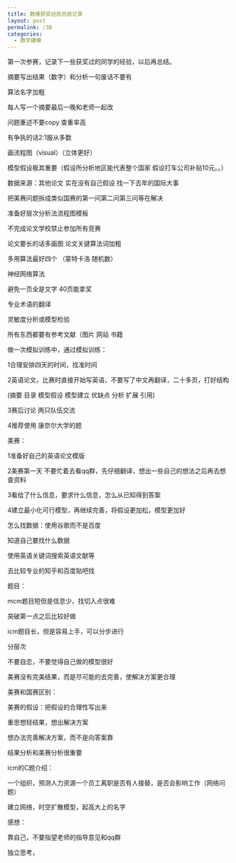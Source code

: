 ```yaml
---
title: 数模获奖经验总结记录
layout: post
permalink: /38
categories:
  - 数学建模
---
```

第一次参赛，记录下一些获奖过的同学的经验，以后再总结。

摘要写出结果（数字）和分析一句废话不要有
  
算法名字加粗
  
每人写一个摘要最后一晚和老师一起改
  
问题重述不要copy 查重率高
  
有争执的话2:1服从多数
  
画流程图（visual）（立体更好）
  
模型假设极其重要（假设所分析地区能代表整个国家 假设打车公司补贴10元。。）
  
数据来源：其他论文 实在没有自己假设 找一下去年的国际大事
  
把美赛问题拆成类似国赛的第一问第二问第三问等在解决
  
准备好层次分析法流程图模板
  
不完成论文学校禁止参加所有竞赛
  
论文要长的话多画图 论文关键算法词加粗
  
多用算法最好四个 （蒙特卡洛 随机数）
  
神经网络算法
  
避免一页全是文字 40页能拿奖
  
专业术语的翻译
  
灵敏度分析或模型检验
  
所有东西都要有参考文献（图片 网站 书籍

做一次模拟训练中，通过模拟训练：
  
1合理安排四天的时间，找准时间
  
2英语论文，比赛时直接开始写英语，不要写了中文再翻译，二十多页，打好结构
  
(摘要 目录 模型假设 模型建立 优缺点 分析 扩展 引用)
  
3赛后讨论 两只队伍交流
  
4推荐使用 康奈尔大学的题

美赛：
  
1准备好自己的英语论文模版
  
2美赛第一天 不要忙着去看qq群，先仔细翻译，想出一些自己的想法之后再去想查资料
  
3看给了什么信息，要求什么信息，怎么从已知得到答案
  
4建立最小化可行模型，再继续完善，将假设更加松，模型更加好

怎么找数据：使用谷歌而不是百度
  
知道自己要找什么数据
  
使用英语关键词搜索英语文献等
  
去比较专业的知乎和百度贴吧找

题目：
  
mcm题目短但是信息少，找切入点很难
  
突破第一点之后比较好做
  
icm题目长，但是容易上手，可以分步进行
  
分层次

不要自恋，不要觉得自己做的模型很好
  
美赛没有完美结果，而是尽可能的去完善，使解决方案更合理

美赛和国赛区别：
  
美赛的假设：把假设的合理性写出来
  
重思想轻结果，想出解决方案
  
想办法完善解决方案，而不是向答案靠
  
结果分析和美赛分析很重要

icm的C题介绍：
  
一个组织，预测人力资源一个员工离职是否有人接替，是否会影响工作（网络问题）
  
建立网络，时空扩散模型，起高大上的名字

感想：
  
靠自己，不要指望老师的指导意见和qq群
  
独立思考，
